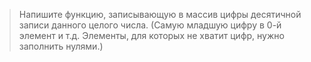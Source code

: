 >Напишите функцию, записывающую в массив цифры десятичной записи данного целого числа. (Самую младшую цифру в 0-й элемент и т.д. Элементы, для которых не хватит цифр, нужно заполнить нулями.)